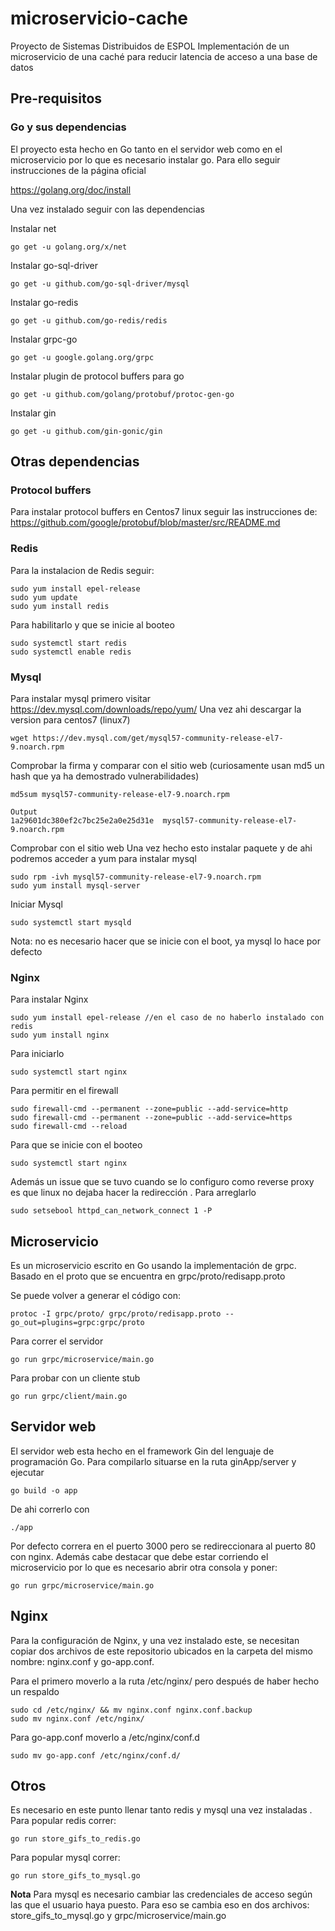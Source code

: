 # microservicio-cache

Proyecto de Sistemas Distribuidos de ESPOL
Implementación de un microservicio de una caché para reducir latencia de acceso a una base de datos

## Pre-requisitos

### Go y sus dependencias

El proyecto esta hecho en Go tanto en el servidor web como en el microservicio por lo que es necesario instalar go. Para ello seguir instrucciones de la página oficial

https://golang.org/doc/install 

Una vez instalado seguir con las dependencias

Instalar net
```
go get -u golang.org/x/net
```
Instalar go-sql-driver
```
go get -u github.com/go-sql-driver/mysql
```
Instalar go-redis
```
go get -u github.com/go-redis/redis
```
Instalar grpc-go
```
go get -u google.golang.org/grpc
```
Instalar plugin de protocol buffers para go
```
go get -u github.com/golang/protobuf/protoc-gen-go
```
Instalar gin
```
go get -u github.com/gin-gonic/gin
```

## Otras dependencias

### Protocol buffers

Para instalar protocol buffers en Centos7 linux seguir las instrucciones de:
https://github.com/google/protobuf/blob/master/src/README.md 

### Redis
Para la instalacion de Redis seguir:
```
sudo yum install epel-release
sudo yum update
sudo yum install redis
```
Para habilitarlo y que se inicie al booteo
```
sudo systemctl start redis
sudo systemctl enable redis
```

### Mysql
Para instalar mysql primero visitar https://dev.mysql.com/downloads/repo/yum/ 
Una vez ahi descargar la version para centos7 (linux7)
```
wget https://dev.mysql.com/get/mysql57-community-release-el7-9.noarch.rpm
```
Comprobar la firma y comparar con el sitio web (curiosamente usan md5 un hash que ya ha demostrado vulnerabilidades)
```
md5sum mysql57-community-release-el7-9.noarch.rpm

Output
1a29601dc380ef2c7bc25e2a0e25d31e  mysql57-community-release-el7-9.noarch.rpm
```
Comprobar con el sitio web
Una vez hecho esto instalar paquete y de ahi podremos acceder a yum para instalar mysql
```
sudo rpm -ivh mysql57-community-release-el7-9.noarch.rpm
sudo yum install mysql-server
```

Iniciar Mysql
```
sudo systemctl start mysqld
```
Nota: no es necesario hacer que se inicie con el boot, ya mysql lo hace por defecto

### Nginx
Para instalar Nginx
```
sudo yum install epel-release //en el caso de no haberlo instalado con redis
sudo yum install nginx
```
Para iniciarlo
```
sudo systemctl start nginx
```
Para permitir en el firewall
```
sudo firewall-cmd --permanent --zone=public --add-service=http 
sudo firewall-cmd --permanent --zone=public --add-service=https
sudo firewall-cmd --reload
```
Para que se inicie con el booteo
```
sudo systemctl start nginx
```

Además un issue que se tuvo cuando se lo configuro como reverse proxy es que linux no dejaba hacer la redirección . Para arreglarlo
```
sudo setsebool httpd_can_network_connect 1 -P 
```


## Microservicio
Es un microservicio escrito en Go usando la implementación de grpc.
Basado en el proto que se encuentra en grpc/proto/redisapp.proto

Se puede volver a generar el código con:
```
protoc -I grpc/proto/ grpc/proto/redisapp.proto --go_out=plugins=grpc:grpc/proto
```

Para correr el servidor
```
go run grpc/microservice/main.go
```
Para probar con un cliente stub
```
go run grpc/client/main.go
```
## Servidor web
El servidor web esta hecho en el framework Gin del lenguaje de programación Go.
Para compilarlo situarse en la ruta ginApp/server y ejecutar
```
go build -o app
```
De ahi correrlo con 
```
./app
```
Por defecto correra en el puerto 3000 pero se redireccionara al puerto 80 con nginx.
Además cabe destacar que debe estar corriendo el microservicio por lo que es necesario abrir otra consola y poner:
```
go run grpc/microservice/main.go
```
## Nginx
Para la configuración de Nginx, y una vez instalado este, se necesitan copiar dos archivos de este repositorio ubicados en la carpeta del mismo nombre: nginx.conf y go-app.conf. 

Para el primero moverlo a la ruta /etc/nginx/ pero después de haber hecho un respaldo
```
sudo cd /etc/nginx/ && mv nginx.conf nginx.conf.backup
sudo mv nginx.conf /etc/nginx/
```
Para go-app.conf moverlo a /etc/nginx/conf.d
```
sudo mv go-app.conf /etc/nginx/conf.d/
```

## Otros
Es necesario en este punto llenar tanto redis y mysql una vez instaladas . 
Para popular redis correr:
```
go run store_gifs_to_redis.go
```
Para popular mysql correr:
```
go run store_gifs_to_mysql.go
```

**Nota** Para mysql es necesario cambiar las credenciales de acceso según las que el usuario haya puesto. Para eso se cambia eso en dos archivos: store_gifs_to_mysql.go y grpc/microservice/main.go 
